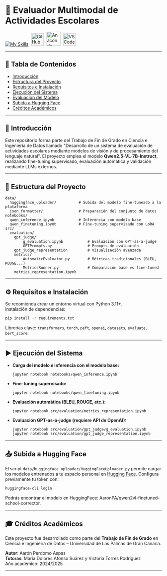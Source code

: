 # 🧠 Evaluador Multimodal de Actividades Escolares

[![My Skills](https://skillicons.dev/icons?i=python,pytorch,jupyter)](https://skillicons.dev)
<img src="https://cdn.jsdelivr.net/gh/devicons/devicon/icons/github/github-original.svg" alt="GitHub Logo" width="40" style="margin-left: 5px">
<img src="https://cdn.jsdelivr.net/gh/devicons/devicon/icons/anaconda/anaconda-original.svg" alt="Anaconda Logo" width="45" style="margin-left: 5px">
<img src="https://cdn.jsdelivr.net/gh/devicons/devicon/icons/vscode/vscode-original.svg" alt="VSCode Logo" width="40" style="margin-left: 5px">

---

## 📑 Tabla de Contenidos

- [Introducción](#introducción)
- [Estructura del Proyecto](#estructura-del-proyecto)
- [Requisitos e Instalación](#requisitos-e-instalación)
- [Ejecución del Sistema](#ejecución-del-sistema)
- [Evaluación del Modelo](#evaluación-del-modelo)
- [Subida a Hugging Face](#subida-a-hugging-face)
- [Créditos Académicos](#créditos-académicos)

---

## 📘 Introducción

Este repositorio forma parte del Trabajo de Fin de Grado en Ciencia e Ingeniería de Datos llamado "Desarrollo de un sistema de evaluación de actividades escolares
mediante modelos de visión y de procesamiento del lenguaje natural". El proyecto emplea el modelo **Qwen2.5-VL-7B-Instruct**, realizando fine-tuning supervisado, evaluación automática y validación mediante LLMs externos.

---

## 🧱 Estructura del Proyecto

```
data/
  huggingface_uploader/          # Subida del modelo fine-tuneado a la plataforma
  json_formatter/                # Preparación del conjunto de datos
notebooks/
  qwen_inference.ipynb           # Inferencia con modelo base
  qwen_finetuning.ipynb          # Fine-tuning supervisado con LoRA
src/
  evaluation/
    gpt_judge/
        g_evaluation.ipynb           # Evaluación con GPT-as-a-judge
        GPTPrompts.py                # Prompts de evaluación
    gpt_judge_representation         # Visualización avanzada
    metrics/
        AutomaticEvaluator.py        # Métricas tradicionales (BLEU, ROUGE...)
        MetricsRunner.py             # Comparación base vs fine-tuned
    metrics_representation.ipynb
```

---

## ⚙️ Requisitos e Instalación

Se recomienda crear un entorno virtual con Python 3.11+.  
Instalación de dependencias:

```bash
pip install -r requirements.txt
```

Librerías clave: `transformers`, `torch`, `peft`, `openai`, `datasets`, `evaluate`, `bert_score`.

---

## ▶️ Ejecución del Sistema

- **Carga del modelo e inferencia con el modelo base:**
  ```
  jupyter notebook notebooks/qwen_inference.ipynb
  ```

- **Fine-tuning supervisado:**
  ```
  jupyter notebook notebooks/qwen_finetuning.ipynb
  ```

- **Evaluación automática (BLEU, ROUGE, etc.):**
  ```
  jupyter notebook src/evaluation/metrics_representation.ipynb
  ```

- **Evaluación GPT-as-a-judge (requiere API de OpenAI):**
  ```
  jupyter notebook src/evaluation/gpt_judge/g_evaluation.ipynb
  jupyter notebook src/evaluation/gpt_judge_representation.ipynb
  ```

---

## 📤 Subida a Hugging Face

El script `data/huggingface_uploader/HuggingFaceUploader.py` permite cargar los modelos entrenados a tu espacio personal en [Hugging Face](https://huggingface.co). Configura previamente tu token con:

```bash
huggingface-cli login
```

Podrás encontrar el modelo en HuggingFace: AaronPA/qwen2vl-finetuned-school-corrector.

---

## 🎓 Créditos Académicos

Este proyecto fue desarrollado como parte del **Trabajo de Fin de Grado** en Ciencia e Ingeniería de Datos – Universidad de Las Palmas de Gran Canaria.

**Autor**: Aarón Perdomo Aspas  
**Tutoras**: María Dolores Afonso Suárez y Victoria Torres Rodríguez  
Año académico: 2024/2025

---
